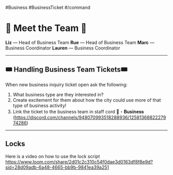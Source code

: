 #Business #BusinessTicket #/command 

# 🌟 Meet the Team 🌟 

**Liz** — Head of Business Team
**Rue** — Head of Business Team
**Marc** — Business Coordinator
**Lauren** — Business Coordinator

---

## 🎟️ Handling Business Team Tickets🎟️ 

When new business inquiry ticket open ask the following:
1. What business type are they interested in?
2. Create excitement for them about how the city could use more of that type of business activity!
3. Link the ticket to the business team in staff cord 🏦・𝐁𝐮𝐬𝐢𝐧𝐞𝐬𝐬 (https://discord.com/channels/948070993518288936/1258136882227974286)

---

## Locks 
Here is a video on how to use the lock script
https://www.loom.com/share/2d01c2c310c54f0dae3d0163df8f8e9d?sid=28d09adb-6a48-4665-bb9b-9841ea39a251
